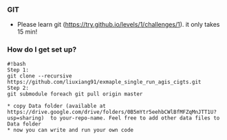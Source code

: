 

### GIT ###

* Please learn git (https://try.github.io/levels/1/challenges/1). it only takes 15 min!



### How do I get set up? ###



```
#!bash
Step 1:
git clone --recursive https://github.com/liuxiang91/exmaple_single_run_agis_cigts.git
Step 2:
git submodule foreach git pull origin master

* copy Data folder (available at https://drive.google.com/drive/folders/0B5mYtr5eehbCWlBfMFZqMnJTT1U?usp=sharing)  to your-repo-name. Feel free to add other data files to Data folder
* now you can write and run your own code
